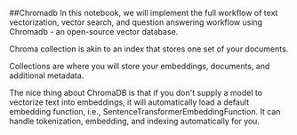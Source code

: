 ##Chromadb
In this notebook, we will implement the full workflow of text vectorization, vector search, and question answering workflow using Chromadb - an open-source vector database. 

Chroma collection is akin to an index that stores one set of your documents.

Collections are where you will store your embeddings, documents, and additional metadata.

The nice thing about ChromaDB is that if you don't supply a model to vectorize text into embeddings, it will automatically load a default embedding function, i.e., SentenceTransformerEmbeddingFunction. It can handle tokenization, embedding, and indexing automatically for you. 
